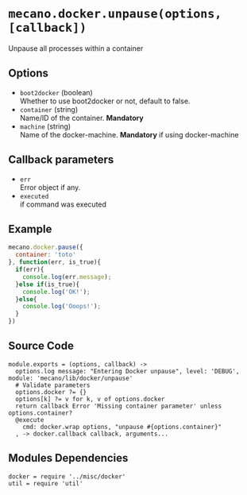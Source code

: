 
# `mecano.docker.unpause(options, [callback])`

Unpause all processes within a container

## Options

*   `boot2docker` (boolean)   
    Whether to use boot2docker or not, default to false.   
*   `container` (string)   
    Name/ID of the container. __Mandatory__   
*   `machine` (string)   
    Name of the docker-machine. __Mandatory__ if using docker-machine   

## Callback parameters

*   `err`   
    Error object if any.   
*   `executed`   
    if command was executed   

## Example

```javascript
mecano.docker.pause({
  container: 'toto'
}, function(err, is_true){
  if(err){
    console.log(err.message);
  }else if(is_true){
    console.log('OK!');
  }else{
    console.log('Ooops!');
  }
})
```

## Source Code

    module.exports = (options, callback) ->
      options.log message: "Entering Docker unpause", level: 'DEBUG', module: 'mecano/lib/docker/unpause'
      # Validate parameters
      options.docker ?= {}
      options[k] ?= v for k, v of options.docker
      return callback Error 'Missing container parameter' unless options.container?
      @execute
        cmd: docker.wrap options, "unpause #{options.container}"
      , -> docker.callback callback, arguments...

## Modules Dependencies

    docker = require '../misc/docker'
    util = require 'util'
